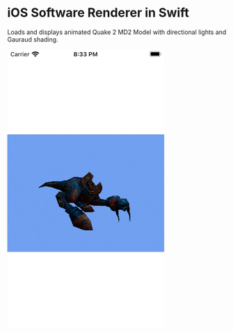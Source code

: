 # iOS Software Renderer in Swift

Loads and displays animated Quake 2 MD2 Model with directional lights and Gauraud shading.

![simulator-animation](gifs/renderer.gif)